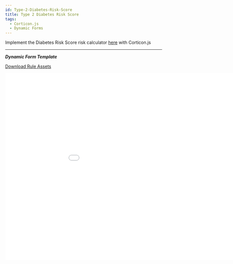 ```yaml
---
id: Type-2-Diabetes-Risk-Score
title: Type 2 Diabetes Risk Score
tags:
  - Corticon.js
  - Dynamic Forms
---
```


Implement the Diabetes Risk Score risk calculator [here](https://qxmd.com/calculate/calculator_675/diabetes-risk-score-type-2?buildpack=medscape) with Corticon.js  

---

_**Dynamic Form Template**_

[Download Rule Assets](https://github.com/corticon/accelerators/raw/main/docs//form-templates/Diabetes-Risk-Score-(Type-2)/Rule%20Assets.zip)

<iframe width="200%" height="600" src="//jsfiddle.net/notedhelms/5r60fxn9/17/embedded/result/" allowfullscreen="allowfullscreen" allowpaymentrequest frameborder="0"></iframe>